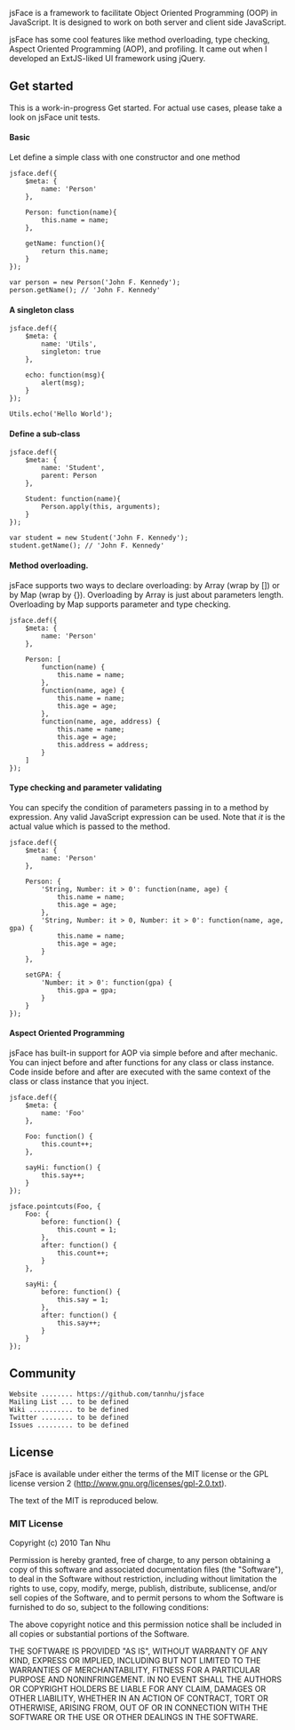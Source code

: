 jsFace is a framework to facilitate Object Oriented Programming (OOP)
in JavaScript. It is designed to work on both server and client side JavaScript.

jsFace has some cool features like method overloading, type checking, Aspect
Oriented Programming (AOP), and profiling. It came out when I developed an ExtJS-liked
UI framework using jQuery.

Get started
-----------

This is a work-in-progress Get started. For actual use cases, please take a look on jsFace unit tests.

#### Basic

Let define a simple class with one constructor and one method

	jsface.def({
		$meta: {
	    	name: 'Person'
		},

		Person: function(name){
			this.name = name;
		},

		getName: function(){
			return this.name;
		}
	});

	var person = new Person('John F. Kennedy');
	person.getName(); // 'John F. Kennedy'

#### A singleton class

	jsface.def({
		$meta: {
	    	name: 'Utils',
	    	singleton: true
		},

		echo: function(msg){
			alert(msg);
		}
	});

	Utils.echo('Hello World');

#### Define a sub-class

	jsface.def({
		$meta: {
	    	name: 'Student',
	    	parent: Person
		},

		Student: function(name){
			Person.apply(this, arguments);
		}
	});

	var student = new Student('John F. Kennedy');
	student.getName(); // 'John F. Kennedy'

#### Method overloading.

jsFace supports two ways to declare overloading: by Array (wrap by []) or by Map (wrap by {}).
Overloading by Array is just about parameters length. Overloading by Map supports parameter and type checking.

	jsface.def({
		$meta: {
	    	name: 'Person'
		},

		Person: [
			function(name) {
				this.name = name;
			},
			function(name, age) {
				this.name = name;
				this.age = age;
			},
			function(name, age, address) {
				this.name = name;
				this.age = age;
				this.address = address;
			}
		]
	});

#### Type checking and parameter validating

You can specify the condition of parameters passing in to a method by expression. Any valid JavaScript
expression can be used. Note that *it* is the actual value which is passed to the method.

	jsface.def({
		$meta: {
	    	name: 'Person'
		},

		Person: {
			'String, Number: it > 0': function(name, age) {
				this.name = name;
				this.age = age;
			},
			'String, Number: it > 0, Number: it > 0': function(name, age, gpa) {
				this.name = name;
				this.age = age;
			}
		},

		setGPA: {
			'Number: it > 0': function(gpa) {
				this.gpa = gpa;
			}
		}
	});

#### Aspect Oriented Programming

jsFace has built-in support for AOP via simple before and after mechanic. You can inject before and after functions
for any class or class instance. Code inside before and after are executed with the same context of the class or
class instance that you inject.

	jsface.def({
		$meta: {
			name: 'Foo'
		},

		Foo: function() {
			this.count++;
		},

		sayHi: function() {
			this.say++;
		}
	});

	jsface.pointcuts(Foo, {
		Foo: {
			before: function() {
				this.count = 1;
			},
			after: function() {
				this.count++;
			}
		},

		sayHi: {
			before: function() {
				this.say = 1;
			},
			after: function() {
				this.say++;
			}
		}
	});

Community
---------

    Website ........ https://github.com/tannhu/jsface
    Mailing List ... to be defined
    Wiki ........... to be defined
    Twitter ........ to be defined
    Issues ......... to be defined

License
-------

jsFace is available under either the terms of the MIT license or the GPL
license version 2 (http://www.gnu.org/licenses/gpl-2.0.txt).

The text of the MIT is reproduced below.

### MIT License

Copyright (c) 2010 Tan Nhu

 Permission is hereby granted, free of charge, to any person obtaining a copy
 of this software and associated documentation files (the "Software"), to deal
 in the Software without restriction, including without limitation the rights
 to use, copy, modify, merge, publish, distribute, sublicense, and/or sell
 copies of the Software, and to permit persons to whom the Software is
 furnished to do so, subject to the following conditions:

 The above copyright notice and this permission notice shall be included in
 all copies or substantial portions of the Software.

 THE SOFTWARE IS PROVIDED "AS IS", WITHOUT WARRANTY OF ANY KIND, EXPRESS OR
 IMPLIED, INCLUDING BUT NOT LIMITED TO THE WARRANTIES OF MERCHANTABILITY,
 FITNESS FOR A PARTICULAR PURPOSE AND NONINFRINGEMENT. IN NO EVENT SHALL THE
 AUTHORS OR COPYRIGHT HOLDERS BE LIABLE FOR ANY CLAIM, DAMAGES OR OTHER
 LIABILITY, WHETHER IN AN ACTION OF CONTRACT, TORT OR OTHERWISE, ARISING FROM,
 OUT OF OR IN CONNECTION WITH THE SOFTWARE OR THE USE OR OTHER DEALINGS IN
 THE SOFTWARE.
